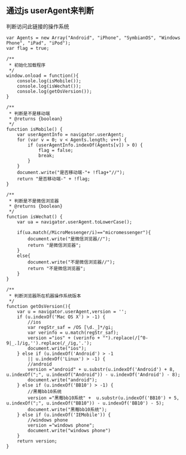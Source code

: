 通过js userAgent来判断
-----------------

判断访问此链接的操作系统

    var Agents = new Array("Android", "iPhone", "SymbianOS", "Windows Phone", "iPad", "iPod");
    var flag = true;

    /**
     * 初始化加载程序
     */
    window.onload = function(){
        console.log(isMobile());
        console.log(isWechat());
        console.log(getOsVersion());
    }

    /**
     * 判断是不是移动端
     * @returns {boolean}
     */
    function isMobile() {
        var userAgentInfo = navigator.userAgent;
        for (var v = 0; v < Agents.length; v++) {
            if (userAgentInfo.indexOf(Agents[v]) > 0) {
                flag = false;
                break;
            }
        }
        document.write("是否移动端-"+ !flag+"//");
        return "是否移动端-" + !flag;
    }

    /**
     * 判断是不是微信浏览器
     * @returns {boolean}
     */
    function isWechat() {
        var ua = navigator.userAgent.toLowerCase();

        if(ua.match(/MicroMessenger/i)=="micromessenger"){
            document.write("是微信浏览器//");
            return "是微信浏览器";
        }
        else{
            document.write("不是微信浏览器//");
            return "不是微信浏览器";
        }
    }

    /**
     * 判断浏览器所在机器操作系统版本
     */
    function getOsVersion(){
        var u = navigator.userAgent,version = '';
        if (u.indexOf('Mac OS X') > -1) {
            //ios
            var regStr_saf = /OS [\d._]*/gi;
            var verinfo = u.match(regStr_saf);
            version ="ios" + (verinfo + "").replace(/[^0-9|_.]/ig,'').replace(/_/ig,'.');
            document.write("ios");
        } else if (u.indexOf('Android') > -1
            || u.indexOf('Linux') > -1) {
            //android
            version ="android" + u.substr(u.indexOf('Android') + 8, u.indexOf(";", u.indexOf("Android")) - u.indexOf('Android') - 8);
            document.write("android");
        } else if (u.indexOf('BB10') > -1) {
            //黑莓bb10系统
            version ="黑莓bb10系统" +  u.substr(u.indexOf('BB10') + 5, u.indexOf(";", u.indexOf("BB10")) - u.indexOf('BB10') - 5);
            document.write("黑莓bb10系统");
        } else if (u.indexOf('IEMobile')) {
            //windows phone
            version ="windows phone";
            document.write("windows phone")
        }
        return version;
    }

